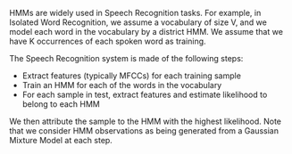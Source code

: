 HMMs are widely used in Speech Recognition tasks. For example, in Isolated Word Recognition, we assume a vocabulary of size V, and we model each word in the vocabulary by a district HMM. We assume that we have K occurrences of each spoken word as training. 

The Speech Recognition system is made of the following steps:
- Extract features (typically MFCCs) for each training sample 
- Train an HMM for each of the words in the vocabulary
- For each sample in test, extract features and estimate likelihood to belong to each HMM

We then attribute the sample to the HMM with the highest likelihood. Note that we consider HMM observations as being generated from a Gaussian Mixture Model at each step.